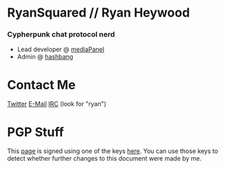 # RyanSquared // Ryan Heywood
### Cypherpunk chat protocol nerd

- Lead developer @ [mediaPanel](https://github.com/mediapanel)
- Admin @ [hashbang](https://github.com/hashbang)

# Contact Me

[Twitter](https://twitter.com/IAmRyanSquared)
[E-Mail](mailto:ryan@hashbang.sh)
[IRC](ircs://irc.hashbang.sh/#!) (look for "ryan")

# PGP Stuff

This [page](https://github.com/RyanSquared/RyanSquared/blob/master/README.md)
is signed using one of the keys
[here](https://github.com/RyanSquared/RyanSquared/blob/master/pgp-keys.asc).
You can use those keys to detect whether further changes to this document were
made by me.
